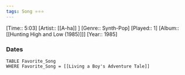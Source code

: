 ```yaml
---
tags: Song ⭐⭐⭐ 
---
```

[Time:: 5:03]
[Artist:: [[A-ha]] ]
[Genre:: Synth-Pop]
[Played:: 1]
[Album:: [[Hunting High and Low (1985)]]]
[Year:: 1985]
### Dates
````dataview
TABLE Favorite_Song
WHERE Favorite_Song = [[Living a Boy's Adventure Tale]]
````